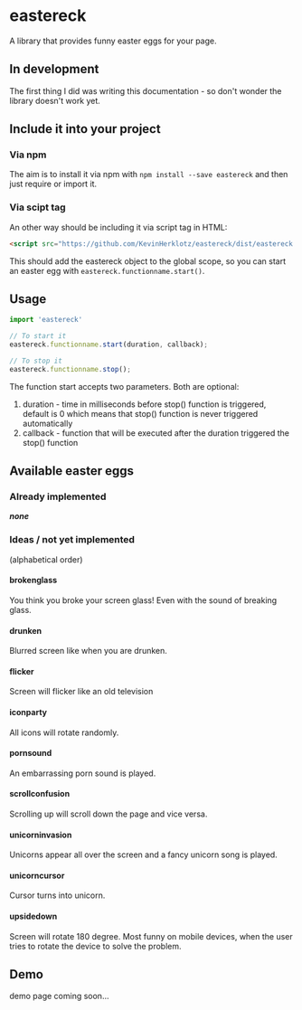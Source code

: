 # eastereck

A library that provides funny easter eggs for your page.


## In development

The first thing I did was writing this documentation - so don't wonder the library doesn't work yet.

## Include it into your project

### Via npm

The aim is to install it via npm with `npm install --save eastereck` and then just require or import it.

### Via scipt tag

An other way should be including it via script tag in HTML:  

```html
<script src="https://github.com/KevinHerklotz/eastereck/dist/eastereck.js"></script>
```

This should add the eastereck object to the global scope, so you can start an easter egg with `eastereck.functionname.start()`.

## Usage

```javascript
import 'eastereck'

// To start it
eastereck.functionname.start(duration, callback);

// To stop it
eastereck.functionname.stop();
```

The function start accepts two parameters. Both are optional:
1. duration - time in milliseconds before stop() function is triggered, default is 0 which means that stop() function is never triggered automatically
2. callback - function that will be executed after the duration triggered the stop() function

## Available easter eggs

### Already implemented

___none___

### Ideas / not yet implemented

(alphabetical order)

#### brokenglass
You think you broke your screen glass! Even with the sound of breaking glass.

#### drunken
Blurred screen like when you are drunken.

#### flicker
Screen will flicker like an old television

#### iconparty
All icons will rotate randomly.

#### pornsound
An embarrassing porn sound is played. 

#### scrollconfusion
Scrolling up will scroll down the page and vice versa.

#### unicorninvasion
Unicorns appear all over the screen and a fancy unicorn song is played. 

#### unicorncursor
Cursor turns into unicorn.

#### upsidedown
Screen will rotate 180 degree. Most funny on mobile devices, when the user tries to rotate the device to solve the problem.

## Demo

demo page coming soon...